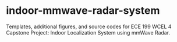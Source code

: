# indoor-mmwave-radar-system
Templates, additional figures, and source codes for ECE 199 WCEL 4 Capstone Project: Indoor Localization System using mmWave Radar.
